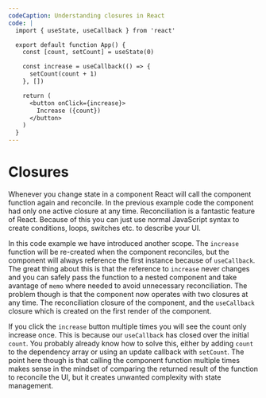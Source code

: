 ```yaml
---
codeCaption: Understanding closures in React
code: |
  import { useState, useCallback } from 'react'

  export default function App() {
    const [count, setCount] = useState(0)

    const increase = useCallback(() => {
      setCount(count + 1)
    }, [])

    return (
      <button onClick={increase}>
        Increase ({count})
      </button>
    )
  }
---
```


# Closures

Whenever you change state in a component React will call the component function again and reconcile. In the previous example code the component had only one active closure at any time. Reconciliation is a fantastic feature of React. Because of this you can just use normal JavaScript syntax to create conditions, loops, switches etc. to describe your UI.

In this code example we have introduced another scope. The `increase` function will be re-created when the component reconciles, but the component will always reference the first instance because of `useCallback`. The great thing about this is that the reference to `increase` never changes and you can safely pass the function to a nested component and take avantage of `memo` where needed to avoid unnecessary reconciliation. The problem though is that the component now operates with two closures at any time. The reconciliation closure of the component, and the `useCallback` closure which is created on the first render of the component.

<ClientOnly>
 <Playground />
</ClientOnly>

If you click the `increase` button multiple times you will see the count only increase once. This is because our `useCallback` has closed over the initial `count`. You probably already know how to solve this, either by adding `count` to the dependency array or using an update callback with `setCount`. The point here though is that calling the component function multiple times makes sense in the mindset of comparing the returned result of the function to reconcile the UI, but it creates unwanted complexity with state management.


